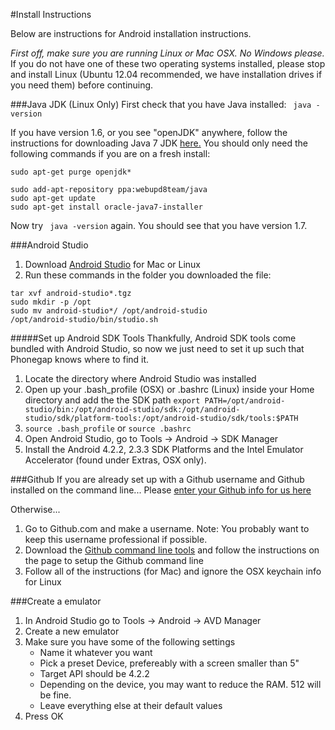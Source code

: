 #Install Instructions

Below are instructions for Android installation instructions.

_First off, make sure you are running Linux or Mac OSX. No Windows please._ If you do not have one of these two operating systems installed, please stop and install Linux (Ubuntu 12.04 recommended, we have installation drives if you need them) before continuing.


###Java JDK (Linux Only)
First check that you have Java installed:
``` java -version```

If you have version 1.6, or you see "openJDK" anywhere, follow the instructions for downloading Java 7 JDK [here.](http://www.ubuntugeek.com/how-to-install-oracle-java-7-in-ubuntu-12-04.html)
You should only need the following commands if you are on a fresh install:
```
sudo apt-get purge openjdk*

sudo add-apt-repository ppa:webupd8team/java
sudo apt-get update
sudo apt-get install oracle-java7-installer
```

Now try ` java -version` again. You should see that you have version 1.7.


###Android Studio
1. Download [Android Studio](http://developer.android.com/sdk/installing/studio.html) for Mac or Linux
2. Run these commands in the folder you downloaded the file:

```
tar xvf android-studio*.tgz
sudo mkdir -p /opt
sudo mv android-studio*/ /opt/android-studio
/opt/android-studio/bin/studio.sh
```

#####Set up Android SDK Tools
Thankfully, Android SDK tools come bundled with Android Studio, so now we just need to set it up such that Phonegap knows where to find it.

1. Locate the directory where Android Studio was installed
2. Open up your .bash_profile (OSX) or .bashrc (Linux) inside your Home directory and add the the SDK path
	`export PATH=/opt/android-studio/bin:/opt/android-studio/sdk:/opt/android-studio/sdk/platform-tools:/opt/android-studio/sdk/tools:$PATH`
3. `source .bash_profile` or `source .bashrc`
4. Open Android Studio, go to Tools -> Android -> SDK Manager
5. Install the Android 4.2.2, 2.3.3 SDK Platforms and the Intel Emulator Accelerator (found under Extras, OSX only).

###Github
If you are already set up with a Github username and Github installed on the command line...
Please [enter your Github info for us here](https://docs.google.com/spreadsheet/ccc?key=0AsKVYJazOn4FdFFoUDRJWDU5S2lSbmNOTDdmazVyeGc&usp=sharing)

Otherwise...

1. Go to Github.com and make a username. Note: You probably want to keep this username professional if possible. 
2. Download the [Github command line tools](https://help.github.com/articles/set-up-git) and follow the instructions on the page to setup the Github command line
3. Follow all of the instructions (for Mac) and ignore the OSX keychain info for Linux

###Create a emulator
1. In Android Studio go to Tools -> Android -> AVD Manager
2. Create a new emulator
3. Make sure you have some of the following settings
	* Name it whatever you want
	* Pick a preset Device, prefereably with a screen smaller than 5"
	* Target API should be 4.2.2
	* Depending on the device, you may want to reduce the RAM. 512 will be fine.
	* Leave everything else at their default values
4. Press OK
